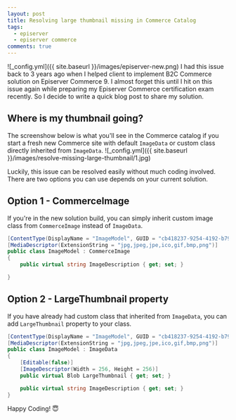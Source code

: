 ```yaml
---
layout: post
title: Resolving large thumbnail missing in Commerce Catalog
tags:
  - episerver
  - episerver commerce
comments: true
---
```


![_config.yml]({{ site.baseurl }}/images/episerver-new.png)
I had this issue back to 3 years ago when I helped client to implement B2C Commerce solution on Episerver Commerce 9. I almost forget this until I hit on this issue again while preparing my Episerver Commerce certification exam recently. So I decide to write a quick blog post to share my solution.
<!--more-->

## Where is my thumbnail going?
The screenshow below is what you'll see in the Commerce catalog if you start a fresh new Commerce site with default `ImageData` or custom class directly inherited from `ImageData`.
![_config.yml]({{ site.baseurl }}/images/resolve-missing-large-thumbnail/1.jpg)

Luckily, this issue can be resolved easily without much coding involved. There are two options you can use depends on your current solution.

## Option 1 - CommerceImage
If you're in the new solution build, you can simply inherit custom image class from `CommerceImage` instead of `ImageData`. 

```c#
[ContentType(DisplayName = "ImageModel", GUID = "cb418237-9254-4192-b79d-1de0661151bf", Description = "")]
[MediaDescriptor(ExtensionString = "jpg,jpeg,jpe,ico,gif,bmp,png")]
public class ImageModel : CommerceImage
{
    public virtual string ImageDescription { get; set; }

}
```


## Option 2 - LargeThumbnail property

If you have already had custom class that inherited from `ImageData`, you can add `LargeThumbnail` property to your class.

```c#
[ContentType(DisplayName = "ImageModel", GUID = "cb418237-9254-4192-b79d-1de0661151bf", Description = "")]
[MediaDescriptor(ExtensionString = "jpg,jpeg,jpe,ico,gif,bmp,png")]
public class ImageModel : ImageData
{
    [Editable(false)]
    [ImageDescriptor(Width = 256, Height = 256)]      
    public virtual Blob LargeThumbnail { get; set; }

    public virtual string ImageDescription { get; set; }
}
```

Happy Coding! 😇
